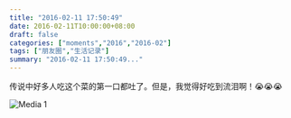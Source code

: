 ```yaml
---
title: "2016-02-11 17:50:49"
date: 2016-02-11T10:00:00+08:00
draft: false
categories: ["moments","2016","2016-02"]
tags: ["朋友圈","生活记录"]
summary: "2016-02-11 17:50:49..."
---
```


传说中好多人吃这个菜的第一口都吐了。但是，我觉得好吃到流泪啊！😭😭😭

![Media 1](/Moments/photos/2016-02-11/201602111750490.jpg)

